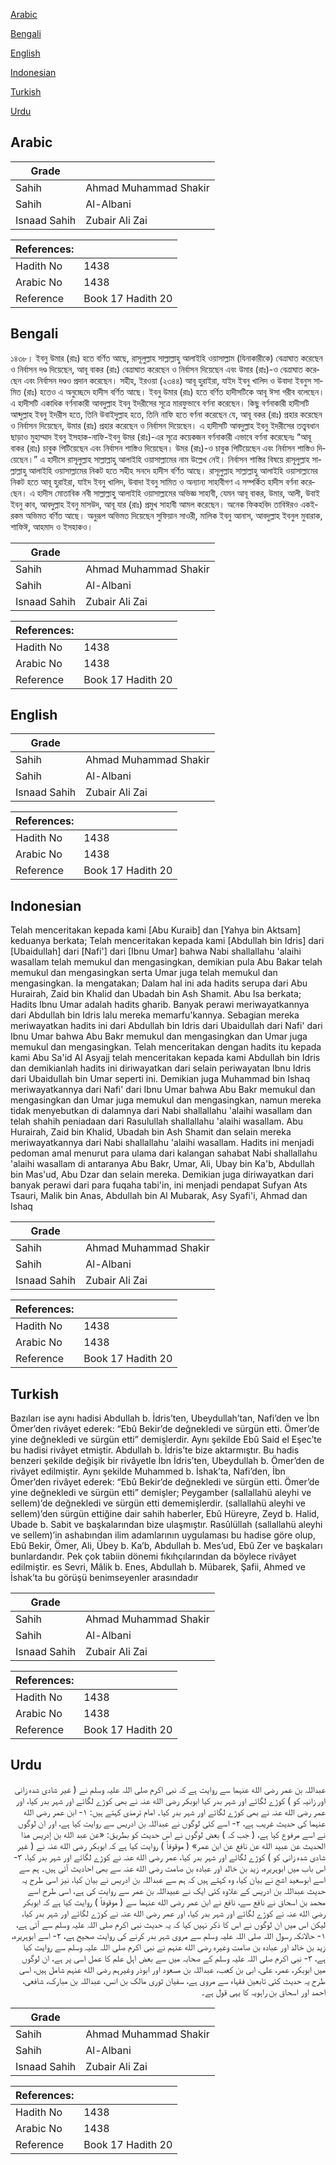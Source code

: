 [Arabic](#arabic)

[Bengali](#bengali)

[English](#english)

[Indonesian](#indonesian)

[Turkish](#turkish)

[Urdu](#urdu)

## Arabic


<div dir="rtl" lang="ar" style={{fontSize:'larger',backgroundColor:'#f8f9fa',padding:20}}>

</div>
<div style={{backgroundColor:'#f8f9fa',padding:20, marginBottom: 10}}><table> <thead> <tr> <th>Grade</th> <th></th> </tr> </thead> <tbody> <tr><td>Sahih</td><td>Ahmad Muhammad Shakir</td></tr><tr><td>Sahih</td><td>Al-Albani</td></tr><tr><td>Isnaad Sahih</td><td>Zubair Ali Zai</td></tr></tbody></table><table> <thead> <tr> <th>References:</th> <th></th> </tr> </thead> <tbody><tr><td>Hadith No</td><td>1438</td></tr><tr><td>Arabic No</td><td>1438</td></tr><tr><td>Reference</td><td>Book 17 Hadith 20</td></tr></tbody></table></div>

## Bengali


<div dir="ltr" lang="bn" style={{fontSize:'larger',backgroundColor:'#f8f9fa',padding:20}}>
১৪৩৮। ইবনু উমার (রাঃ) হতে বর্ণিত আছে, রাসূলুল্লাহ সাল্লাল্লাহু আলাইহি ওয়াসাল্লাম (যিনাকারীকে) বেত্ৰাঘাত করেছেন ও নির্বাসন দণ্ড দিয়েছেন, আবূ বাকর (রাঃ) বেত্ৰাঘাত করেছেন ও নির্বাসন দিয়েছেন এবং উমার (রাঃ)-ও বেত্ৰাঘাত করেছেন এবং নির্বাসন দণ্ডও প্রদান করেছেন। সহীহ, ইরওয়া (২৩৪৪) আবূ হুরাইরা, যাইদ ইবনু খালিদ ও উবাদা ইবনুস সামিত (রাঃ) হতেও এ অনুচ্ছেদে হাদীস বর্ণিত আছে। ইবনু উমার (রাঃ) হতে বর্ণিত হাদীসটিকে আবূ ঈসা গরীব বলেছেন। এ হাদীসটি একাধিক বর্ণনাকারী আবদুল্লাহ ইবনু ইদরীসের সূত্রে মারফুভাবে বর্ণনা করেছেন। কিছু বর্ণনাকারী হাদীসটি আব্দুল্লাহ ইবনু ইদরীস হতে, তিনি উবাইদুল্লাহ হতে, তিনি নাফি হতে বর্ণনা করেছেন যে, আবূ বকর (রাঃ) প্রহার করেছেন ও নির্বাসন দিয়েছেন, উমার (রাঃ) প্রহার করেছেন ও নির্বাসন দিয়েছেন। এ হাদীসটি আবদুল্লাহ ইবনু ইদরীসের তত্ত্ববধান ছাড়াও মুহাম্মাদ ইবনু ইসহাক-নাফি-ইবনু উমর (রাঃ)-এর সূত্রে কয়েকজন বর্ণনাকারী এভাবে বর্ণনা করেছেনঃ “আবূ বাকর (রাঃ) চাবুক পিটিয়েছেন এবং নির্বাসন শাস্তিও দিয়েছেন। উমর (রাঃ)-ও চাবুক পিটিয়েছেন এবং নির্বাসন শাস্তিও দিয়েছেন।” এ হাদীসে রাসূলুল্লাহ সাল্লাল্লাহু আলাইহি ওয়াসাল্লামের নাম উল্লেখ নেই। নির্বাসন শাস্তির বিষয়ে রাসূলুল্লাহ সাল্লাল্লাহু আলাইহি ওয়াসাল্লামের নিকট হতে সহীহ সনদে হাদীস বর্ণিত আছে। রাসূলুল্লাহ সাল্লাল্লাহু আলাইহি ওয়াসাল্লামের নিকট হতে আবূ হুরাইরা, যাইদ ইবনু খালিদ, উবাদা ইবনু সামিত ও অন্যান্য সাহাবীগণ এ সম্পর্কিত হাদীস বর্ণনা করেছেন। এ হাদীস মোতাবিক নবী সাল্লাল্লাহু আলাইহি ওয়াসাল্লামের অভিজ্ঞ সাহাবী, যেমন আবূ বাকর, উমার, আলী, উবাই ইবনু কাব, আবদুল্লাহ ইবনু মাসউদ, আবূ যার (রাঃ) প্রমুখ সাহাবী আমল করেছেন। অনেক ফিকহবিদ তাবিঈরও একইরকম অভিমত বর্ণিত আছে। অনুরূপ অভিমত দিয়েছেন সুফিয়ান সাওরী, মালিক ইবনু আনাস, আবদুল্লাহ ইবনুল মুবারাক, শাফিঈ, আহমাদ ও ইসহাকও।
</div>
<div style={{backgroundColor:'#f8f9fa',padding:20, marginBottom: 10}}><table> <thead> <tr> <th>Grade</th> <th></th> </tr> </thead> <tbody> <tr><td>Sahih</td><td>Ahmad Muhammad Shakir</td></tr><tr><td>Sahih</td><td>Al-Albani</td></tr><tr><td>Isnaad Sahih</td><td>Zubair Ali Zai</td></tr></tbody></table><table> <thead> <tr> <th>References:</th> <th></th> </tr> </thead> <tbody><tr><td>Hadith No</td><td>1438</td></tr><tr><td>Arabic No</td><td>1438</td></tr><tr><td>Reference</td><td>Book 17 Hadith 20</td></tr></tbody></table></div>

## English


<div dir="ltr" lang="en" style={{fontSize:'larger',backgroundColor:'#f8f9fa',padding:20}}>

</div>
<div style={{backgroundColor:'#f8f9fa',padding:20, marginBottom: 10}}><table> <thead> <tr> <th>Grade</th> <th></th> </tr> </thead> <tbody> <tr><td>Sahih</td><td>Ahmad Muhammad Shakir</td></tr><tr><td>Sahih</td><td>Al-Albani</td></tr><tr><td>Isnaad Sahih</td><td>Zubair Ali Zai</td></tr></tbody></table><table> <thead> <tr> <th>References:</th> <th></th> </tr> </thead> <tbody><tr><td>Hadith No</td><td>1438</td></tr><tr><td>Arabic No</td><td>1438</td></tr><tr><td>Reference</td><td>Book 17 Hadith 20</td></tr></tbody></table></div>

## Indonesian


<div dir="ltr" lang="id" style={{fontSize:'larger',backgroundColor:'#f8f9fa',padding:20}}>
Telah menceritakan kepada kami [Abu Kuraib] dan [Yahya bin Aktsam] keduanya berkata; Telah menceritakan kepada kami [Abdullah bin Idris] dari [Ubaidullah] dari [Nafi'] dari [Ibnu Umar] bahwa Nabi shallallahu 'alaihi wasallam telah memukul dan mengasingkan, demikian pula Abu Bakar telah memukul dan mengasingkan serta Umar juga telah memukul dan mengasingkan. Ia mengatakan; Dalam hal ini ada hadits serupa dari Abu Hurairah, Zaid bin Khalid dan Ubadah bin Ash Shamit. Abu Isa berkata; Hadits Ibnu Umar adalah hadits gharib. Banyak perawi meriwayatkannya dari Abdullah bin Idris lalu mereka memarfu'kannya. Sebagian mereka meriwayatkan hadits ini dari Abdullah bin Idris dari Ubaidullah dari Nafi' dari Ibnu Umar bahwa Abu Bakr memukul dan mengasingkan dan Umar juga memukul dan mengasingkan. Telah menceritakan dengan hadits itu kepada kami Abu Sa'id Al Asyajj telah menceritakan kepada kami Abdullah bin Idris dan demikianlah hadits ini diriwayatkan dari selain periwayatan Ibnu Idris dari Ubaidullah bin Umar seperti ini. Demikian juga Muhammad bin Ishaq meriwayatkannya dari Nafi' dari Ibnu Umar bahwa Abu Bakr memukul dan mengasingkan dan Umar juga memukul dan mengasingkan, namun mereka tidak menyebutkan di dalamnya dari Nabi shallallahu 'alaihi wasallam dan telah shahih peniadaan dari Rasulullah shallallahu 'alaihi wasallam. Abu Hurairah, Zaid bin Khalid, Ubadah bin Ash Shamit dan selain mereka meriwayatkannya dari Nabi shallallahu 'alaihi wasallam. Hadits ini menjadi pedoman amal menurut para ulama dari kalangan sahabat Nabi shallallahu 'alaihi wasallam di antaranya Abu Bakr, Umar, Ali, Ubay bin Ka'b, Abdullah bin Mas'ud, Abu Dzar dan selain mereka. Demikian juga diriwayatkan dari banyak perawi dari para fuqaha tabi'in, ini menjadi pendapat Sufyan Ats Tsauri, Malik bin Anas, Abdullah bin Al Mubarak, Asy Syafi'i, Ahmad dan Ishaq
</div>
<div style={{backgroundColor:'#f8f9fa',padding:20, marginBottom: 10}}><table> <thead> <tr> <th>Grade</th> <th></th> </tr> </thead> <tbody> <tr><td>Sahih</td><td>Ahmad Muhammad Shakir</td></tr><tr><td>Sahih</td><td>Al-Albani</td></tr><tr><td>Isnaad Sahih</td><td>Zubair Ali Zai</td></tr></tbody></table><table> <thead> <tr> <th>References:</th> <th></th> </tr> </thead> <tbody><tr><td>Hadith No</td><td>1438</td></tr><tr><td>Arabic No</td><td>1438</td></tr><tr><td>Reference</td><td>Book 17 Hadith 20</td></tr></tbody></table></div>

## Turkish


<div dir="ltr" lang="tr" style={{fontSize:'larger',backgroundColor:'#f8f9fa',padding:20}}>
Bazıları ise aynı hadisi Abdullah b. İdris’ten, Ubeydullah’tan, Nafi’den ve İbn Ömer’den rivâyet ederek: “Ebû Bekir’de değnekledi ve sürgün etti. Ömer’de yine değnekledi ve sürgün etti” demişlerdir. Aynı şekilde Ebû Said el Eşec’te bu hadisi rivâyet etmiştir. Abdullah b. İdris’te bize aktarmıştır. Bu hadis benzeri şekilde değişik bir rivâyetle İbn İdris’ten, Ubeydullah b. Ömer’den de rivâyet edilmiştir. Aynı şekilde Muhammed b. İshak’ta, Nafi’den, İbn Ömer’den rivâyet ederek: “Ebû Bekir’de değnekledi ve sürgün etti. Ömer’de yine değnekledi ve sürgün etti” demişler; Peygamber (sallallahü aleyhi ve sellem)’de değnekledi ve sürgün etti dememişlerdir. (sallallahü aleyhi ve sellem)’den sürgün ettiğine dair sahih haberler, Ebû Hüreyre, Zeyd b. Halid, Ubade b. Sabit ve başkalarından bize ulaşmıştır. Rasûlüllah (sallallahü aleyhi ve sellem)’in ashabından ilim adamlarının uygulaması bu hadise göre olup, Ebû Bekir, Ömer, Ali, Übey b. Ka’b, Abdullah b. Mes’ud, Ebû Zer ve başkaları bunlardandır. Pek çok tabiin dönemi fıkıhçılarından da böylece rivâyet edilmiştir. es Sevri, Mâlik b. Enes, Abdullah b. Mübarek, Şafii, Ahmed ve İshak’ta bu görüşü benimseyenler arasındadır
</div>
<div style={{backgroundColor:'#f8f9fa',padding:20, marginBottom: 10}}><table> <thead> <tr> <th>Grade</th> <th></th> </tr> </thead> <tbody> <tr><td>Sahih</td><td>Ahmad Muhammad Shakir</td></tr><tr><td>Sahih</td><td>Al-Albani</td></tr><tr><td>Isnaad Sahih</td><td>Zubair Ali Zai</td></tr></tbody></table><table> <thead> <tr> <th>References:</th> <th></th> </tr> </thead> <tbody><tr><td>Hadith No</td><td>1438</td></tr><tr><td>Arabic No</td><td>1438</td></tr><tr><td>Reference</td><td>Book 17 Hadith 20</td></tr></tbody></table></div>

## Urdu


<div dir="rtl" lang="ur" style={{fontSize:'larger',backgroundColor:'#f8f9fa',padding:20}}>
عبداللہ بن عمر رضی الله عنہما سے روایت ہے کہ نبی اکرم صلی اللہ علیہ وسلم نے ( غیر شادی شدہ زانی اور زانیہ کو ) کوڑے لگائے اور شہر بدر کیا ابوبکر رضی الله عنہ نے بھی کوڑے لگائے اور شہر بدر کیا، اور عمر رضی الله عنہ نے بھی کوڑے لگائے اور شہر بدر کیا۔ امام ترمذی کہتے ہیں: ۱- ابن عمر رضی الله عنہما کی حدیث غریب ہے، ۲- اسے کئی لوگوں نے عبداللہ بن ادریس سے روایت کیا ہے، اور ان لوگوں نے اسے مرفوع کیا ہے، ( جب کہ ) بعض لوگوں نے اس حدیث کو بطریق: «عن عبد الله بن إدريس هذا الحديث عن عبيد الله عن نافع عن ابن عمر» ( موقوفاً ) روایت کیا ہے کہ ابوبکر رضی الله عنہ نے ( غیر شادی شدہ زانی کو ) کوڑے لگائے اور شہر بدر کیا، عمر رضی الله عنہ نے کوڑے لگائے اور شہر بدر کیا، ۳- اس باب میں ابوہریرہ، زید بن خالد اور عبادہ بن صامت رضی الله عنہ سے بھی احادیث آئی ہیں۔ ہم سے اسے ابوسعید اشج نے بیان کیا، وہ کہتے ہیں کہ ہم سے عبداللہ بن ادریس نے بیان کیا، نیز اسی طرح یہ حدیث عبداللہ بن ادریس کے علاوہ کئی ایک نے عبیداللہ بن عمر سے روایت کی ہے، اسی طرح اسے محمد بن اسحاق نے نافع سے، نافع نے ابن عمر رضی الله عنہما سے ( موقوفاً ) روایت کیا ہے کہ ابوبکر رضی الله عنہ نے کوڑے لگائے اور شہر بدر کیا، اور عمر رضی الله عنہ نے کوڑے لگائے اور شہر بدر کیا، لیکن اس میں ان لوگوں نے اس کا ذکر نہیں کیا کہ یہ حدیث نبی اکرم صلی اللہ علیہ وسلم سے آئی ہے، ۱- حالانکہ رسول اللہ صلی اللہ علیہ وسلم سے مروی شہر بدر کرنے کی روایت صحیح ہے، ۲- اسے ابوہریرہ، زید بن خالد اور عبادہ بن صامت وغیرہ رضی الله عنہم نے نبی اکرم صلی اللہ علیہ وسلم سے روایت کیا ہے، ۳- نبی اکرم صلی اللہ علیہ وسلم کے صحابہ میں سے بعض اہل علم کا عمل اسی پر ہے، ان لوگوں میں ابوبکر، عمر، علی، ابی بن کعب، عبداللہ بن مسعود اور ابوذر وغیرہم رضی الله عنہم شامل ہیں، اسی طرح یہ حدیث کئی تابعین فقہاء سے مروی ہے، سفیان ثوری مالک بن انس، عبداللہ بن مبارک، شافعی، احمد اور اسحاق بن راہویہ کا یہی قول ہے۔
</div>
<div style={{backgroundColor:'#f8f9fa',padding:20, marginBottom: 10}}><table> <thead> <tr> <th>Grade</th> <th></th> </tr> </thead> <tbody> <tr><td>Sahih</td><td>Ahmad Muhammad Shakir</td></tr><tr><td>Sahih</td><td>Al-Albani</td></tr><tr><td>Isnaad Sahih</td><td>Zubair Ali Zai</td></tr></tbody></table><table> <thead> <tr> <th>References:</th> <th></th> </tr> </thead> <tbody><tr><td>Hadith No</td><td>1438</td></tr><tr><td>Arabic No</td><td>1438</td></tr><tr><td>Reference</td><td>Book 17 Hadith 20</td></tr></tbody></table></div>